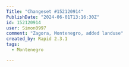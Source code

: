 ```yaml
---
Title: "Changeset #152120914"
PublishDate: "2024-06-01T13:16:30Z"
id: 152120914
user: Simon0997
comment: "Zagora, Montenegro, added landuse"
created_by: Rapid 2.3.1
tags:
  - Montenegro

---
```

